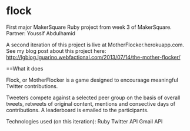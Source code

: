 flock
=====

First major MakerSquare Ruby project from week 3 of MakerSquare. 
Partner: Youssif Abdulhamid

A second iteration of this project is live at MotherFlocker.herokuapp.com.
See my blog post about this project here:
http://lgblog.lguarino.webfactional.com/2013/07/14/the-mother-flocker/

==What it does

Flock, or MotherFlocker is a game designed to encouraage meaningful Twitter contributions. 

Tweeters compete against a selected peer group on the basis of overall tweets, retweets of original content, mentions and consective days of contributions.
A leaderboard is emailed to the participants. 

Technologies used (on this iteration):
Ruby
Twitter API
Gmail API
